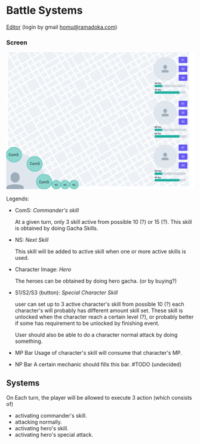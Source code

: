 # Battle Systems

[Editor](https://whimsical.com/6E7fFBfArJ1qkjfuMHtGE8) (login by gmail homu@ramadoka.com)

### Screen


<img src='./images/screen.png' width='750'></img>

Legends:
- ComS: *Commander's skill*
  
  At a given turn, only 3 skill active from possible 10 (?) or 15 (?).
  This skill is obtained by doing Gacha Skills.

- NS: *Next Skill*

  This skill will be added to active skill  when one or more active skills is used.

- Character Image: *Hero*

  The heroes can be obtained by doing hero gacha. (or by buying?)

- S1/S2/S3 (button): *Special Character Skill*

  user can set up to 3 active character's skill from possible 10 (?)
  each character's will probably has different amount skill set.
  These skill is unlocked when the character reach a certain level (?), or probably better if some has requirement to be unlocked by finishing event.

  User should also be able to do a character normal attack by doing something.

- MP Bar
  Usage of character's skill will consume that character's MP.

- NP Bar
  A certain mechanic should fills this bar. #TODO (undecided)


## Systems
On Each turn, the player will be allowed to execute 3 action (which consists of)
- activating commander's skill.
- attacking normally.
- activating hero's skill.
- activating hero's special attack.